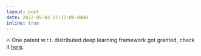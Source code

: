 ```yaml
---
layout: post
date: 2022-05-03 17:17:00-0400
inline: true
---
```


:fire: One patent w.r.t. distributed deep learning framework got granted, check it [here](https://patents.google.com/patent/CN109032671B/en?oq=CN109032671B).
